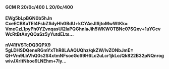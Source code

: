 #### GCM R 20/0c/400 L 20/0c/400
**EWg5bLpBGN0b5hJn**<br/>**CxeECBKaTEl4FsbZSdyHhGBdU+kCYAeJISjtoMwWtKk=**<br/>**VmeCzL1pyPh0YZvnqasUl2IaPQGhnlaJih5WKWOTBNc07SQxv+1uYCcvWcRtBtAnyQQaSz5yYutdELts...**<br/><br/>
**nV41fVSTcDQ3QPX9**<br/>**5gLDHSDQeneRGmYxThR8LAAQUQhz/qkZW/IvZONbJmE=**<br/>**QI+Vm9LbVhQ0s2S4xtmNFsoeGc69H6Lc2uLcr1jkLo/Qk822B32pNQnrogwivJXrltNboe9LNEhm+7ly...**